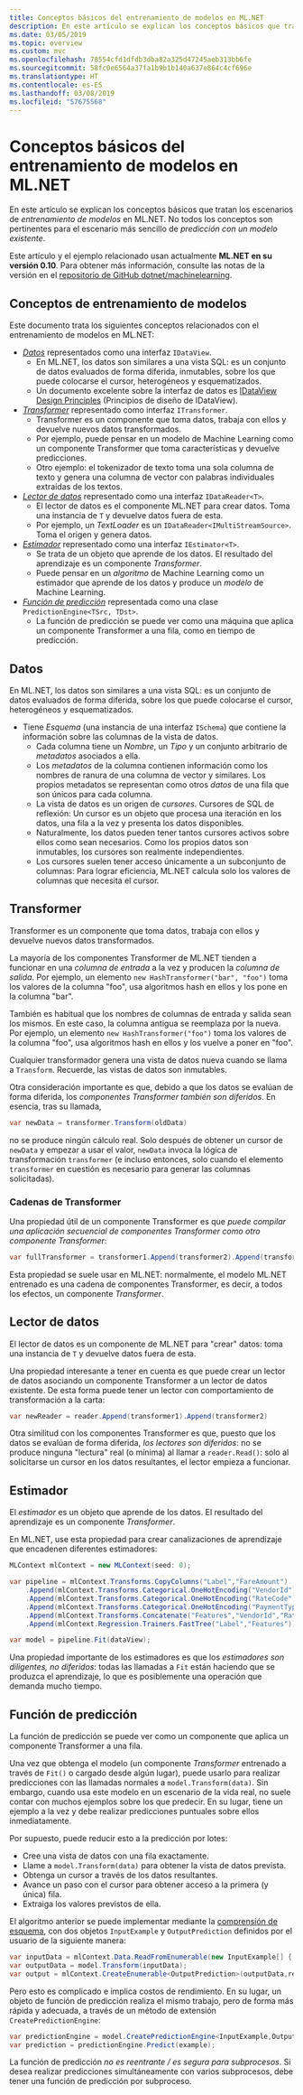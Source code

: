```yaml
---
title: Conceptos básicos del entrenamiento de modelos en ML.NET
description: En este artículo se explican los conceptos básicos que tratan los escenarios de *entrenamiento de modelos* en ML.NET. No todos los conceptos son pertinentes para el escenario más sencillo de *predicción con el modelo existente*.
ms.date: 03/05/2019
ms.topic: overview
ms.custom: mvc
ms.openlocfilehash: 78554cfd1dfdb3dba82a325d47245aeb313bb6fe
ms.sourcegitcommit: 58fc0e6564a37fa1b9b1b140a637e864c4cf696e
ms.translationtype: HT
ms.contentlocale: es-ES
ms.lasthandoff: 03/08/2019
ms.locfileid: "57675568"
---
```

# <a name="basic-concepts-for-model-training-in-mlnet"></a>Conceptos básicos del entrenamiento de modelos en ML.NET

En este artículo se explican los conceptos básicos que tratan los escenarios de *entrenamiento de modelos* en ML.NET. No todos los conceptos son pertinentes para el escenario más sencillo de *predicción con un modelo existente*.

Este artículo y el ejemplo relacionado usan actualmente **ML.NET en su versión 0.10**. Para obtener más información, consulte las notas de la versión en el [repositorio de GitHub dotnet/machinelearning](https://github.com/dotnet/machinelearning/tree/master/docs/release-notes).

## <a name="model-training-concepts"></a>Conceptos de entrenamiento de modelos

Este documento trata los siguientes conceptos relacionados con el entrenamiento de modelos en ML.NET:

- [*Datos*](#data) representados como una interfaz `IDataView`.
  - En ML.NET, los datos son similares a una vista SQL: es un conjunto de datos evaluados de forma diferida, inmutables, sobre los que puede colocarse el cursor, heterogéneos y esquematizados. 
  - Un documento excelente sobre la interfaz de datos es [IDataView Design Principles](https://github.com/dotnet/machinelearning/blob/master/docs/code/IDataViewDesignPrinciples.md) (Principios de diseño de IDataView).
- [*Transformer*](#transformer) representado como interfaz `ITransformer`.
  - Transformer es un componente que toma datos, trabaja con ellos y devuelve nuevos datos transformados.
  - Por ejemplo, puede pensar en un modelo de Machine Learning como un componente Transformer que toma características y devuelve predicciones.
  - Otro ejemplo: el tokenizador de texto toma una sola columna de texto y genera una columna de vector con palabras individuales extraídas de los textos.
- [*Lector de datos*](#data-reader) representado como una interfaz `IDataReader<T>`.
  - El lector de datos es el componente ML.NET para crear datos. Toma una instancia de `T` y devuelve datos fuera de esta. 
  - Por ejemplo, un *TextLoader* es un `IDataReader<IMultiStreamSource>`. Toma el origen y genera datos. 
- [*Estimador*](#estimator) representado como una interfaz `IEstimator<T>`.
  - Se trata de un objeto que aprende de los datos. El resultado del aprendizaje es un componente *Transformer*.
  - Puede pensar en un *algoritmo* de Machine Learning como un estimador que aprende de los datos y produce un *modelo* de Machine Learning.
- [*Función de predicción*](#prediction-function) representada como una clase `PredictionEngine<TSrc, TDst>`.
  - La función de predicción se puede ver como una máquina que aplica un componente Transformer a una fila, como en tiempo de predicción.

## <a name="data"></a>Datos

En ML.NET, los datos son similares a una vista SQL: es un conjunto de datos evaluados de forma diferida, sobre los que puede colocarse el cursor, heterogéneos y esquematizados.

- Tiene *Esquema* (una instancia de una interfaz `ISchema`) que contiene la información sobre las columnas de la vista de datos.
  - Cada columna tiene un *Nombre*, un *Tipo* y un conjunto arbitrario de *metadatos* asociados a ella.
  - Los *metadatos* de la columna contienen información como los nombres de ranura de una columna de vector y similares. Los propios metadatos se representan como otros *datos* de una fila que son únicos para cada columna.
  - La vista de datos es un origen de *cursores*. Cursores de SQL de reflexión: Un cursor es un objeto que procesa una iteración en los datos, una fila a la vez y presenta los datos disponibles.
  - Naturalmente, los datos pueden tener tantos cursores activos sobre ellos como sean necesarios. Como los propios datos son inmutables, los cursores son realmente independientes.
  - Los cursores suelen tener acceso únicamente a un subconjunto de columnas: Para lograr eficiencia, ML.NET calcula solo los valores de columnas que necesita el cursor.

## <a name="transformer"></a>Transformer

Transformer es un componente que toma datos, trabaja con ellos y devuelve nuevos datos transformados.

La mayoría de los componentes Transformer de ML.NET tienden a funcionar en una *columna de entrada* a la vez y producen la *columna de salida*. Por ejemplo, un elemento `new HashTransformer("bar", "foo")` toma los valores de la columna "foo", usa algoritmos hash en ellos y los pone en la columna "bar". 

También es habitual que los nombres de columnas de entrada y salida sean los mismos. En este caso, la columna antigua se reemplaza por la nueva. Por ejemplo, un elemento `new HashTransformer("foo")` toma los valores de la columna "foo", usa algoritmos hash en ellos y los vuelve a poner en "foo". 

Cualquier transformador genera una vista de datos nueva cuando se llama a `Transform`. Recuerde, las vistas de datos son inmutables.

Otra consideración importante es que, debido a que los datos se evalúan de forma diferida, los *componentes Transformer también son diferidos*. En esencia, tras su llamada,

```csharp
var newData = transformer.Transform(oldData)
```

no se produce ningún cálculo real. Solo después de obtener un cursor de `newData` y empezar a usar el valor, `newData` invoca la lógica de transformación `transformer` (e incluso entonces, solo cuando el elemento `transformer` en cuestión es necesario para generar las columnas solicitadas).

### <a name="transformer-chains"></a>Cadenas de Transformer

Una propiedad útil de un componente Transformer es que *puede compilar una aplicación secuencial de componentes Transformer como otro componente Transformer*:

```csharp
var fullTransformer = transformer1.Append(transformer2).Append(transformer3);
```

Esta propiedad se suele usar en ML.NET: normalmente, el modelo ML.NET entrenado es una cadena de componentes Transformer, es decir, a todos los efectos, un componente *Transformer*.

## <a name="data-reader"></a>Lector de datos

El lector de datos es un componente de ML.NET para "crear" datos: toma una instancia de `T` y devuelve datos fuera de esta.

Una propiedad interesante a tener en cuenta es que puede crear un lector de datos asociando un componente Transformer a un lector de datos existente. De esta forma puede tener un lector con comportamiento de transformación a la carta:

```csharp
var newReader = reader.Append(transformer1).Append(transformer2)
```

Otra similitud con los componentes Transformer es que, puesto que los datos se evalúan de forma diferida, *los lectores son diferidos*: no se produce ninguna "lectura" real (o mínima) al llamar a `reader.Read()`: solo al solicitarse un cursor en los datos resultantes, el lector empieza a funcionar.

## <a name="estimator"></a>Estimador

El *estimador* es un objeto que aprende de los datos. El resultado del aprendizaje es un componente *Transformer*.

En ML.NET, use esta propiedad para crear canalizaciones de aprendizaje que encadenen diferentes estimadores:

```csharp
MLContext mlContext = new MLContext(seed: 0);

var pipeline = mlContext.Transforms.CopyColumns("Label","FareAmount")
    .Append(mlContext.Transforms.Categorical.OneHotEncoding("VendorId"))
    .Append(mlContext.Transforms.Categorical.OneHotEncoding("RateCode"))
    .Append(mlContext.Transforms.Categorical.OneHotEncoding("PaymentType"))
    .Append(mlContext.Transforms.Concatenate("Features","VendorId","RateCode","PassengerCount","TripTime","TripDistance","PaymentType"))
    .Append(mlContext.Regression.Trainers.FastTree("Label","Features"));

var model = pipeline.Fit(dataView);
```

Una propiedad importante de los estimadores es que los *estimadores son diligentes, no diferidos*: todas las llamadas a `Fit` están haciendo que se produzca el aprendizaje, lo que es posiblemente una operación que demanda mucho tiempo.

## <a name="prediction-function"></a>Función de predicción

La función de predicción se puede ver como un componente que aplica un componente Transformer a una fila.

Una vez que obtenga el modelo (un componente *Transformer* entrenado a través de `Fit()` o cargado desde algún lugar), puede usarlo para realizar predicciones con las llamadas normales a `model.Transform(data)`. Sin embargo, cuando usa este modelo en un escenario de la vida real, no suele contar con muchos ejemplos sobre los que predecir. En su lugar, tiene un ejemplo a la vez y debe realizar predicciones puntuales sobre ellos inmediatamente.

Por supuesto, puede reducir esto a la predicción por lotes:

- Cree una vista de datos con una fila exactamente.
- Llame a `model.Transform(data)` para obtener la vista de datos prevista.
- Obtenga un cursor a través de los datos resultantes.
- Avance un paso con el cursor para obtener acceso a la primera (y única) fila.
- Extraiga los valores previstos de ella.

El algoritmo anterior se puede implementar mediante la [comprensión de esquema](https://github.com/dotnet/machinelearning/blob/master/docs/code/SchemaComprehension.md), con dos objetos `InputExample` y `OutputPrediction` definidos por el usuario de la siguiente manera:

```csharp
var inputData = mlContext.Data.ReadFromEnumerable(new InputExample[] { example });
var outputData = model.Transform(inputData);
var output = mlContext.CreateEnumerable<OutputPrediction>(outputData,reuseRowObject:false).First();
```

Pero esto es complicado e implica costos de rendimiento.  En su lugar, un objeto de función de predicción realiza el mismo trabajo, pero de forma más rápida y adecuada, a través de un método de extensión `CreatePredictionEngine`:

```csharp
var predictionEngine = model.CreatePredictionEngine<InputExample,OutputPrediction>(mlContext);
var prediction = predictionEngine.Predict(example);
```

La función de predicción *no es reentrante / es segura para subprocesos*. Si desea realizar predicciones simultáneamente con varios subprocesos, debe tener una función de predicción por subproceso.
